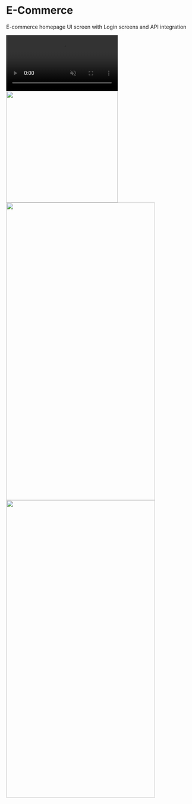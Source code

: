 # E-Commerce 

E-commerce homepage UI screen with Login screens and API integration



  
<video src="https://user-images.githubusercontent.com/22476073/162123159-d96f168a-21d9-4232-a265-7f9ffb7ae05a.mov" data-canonical-src="https://user-images.githubusercontent.com/22476073/162123159-d96f168a-21d9-4232-a265-7f9ffb7ae05a.mov"  muted="muted" controls="controls" style="max-height:640px;">

  </video>


<img src="https://user-images.githubusercontent.com/22476073/149291556-699440e8-9776-4864-a85d-ab6bb395e3be.png" width="300">
<img src="https://user-images.githubusercontent.com/22476073/149289625-31fda511-5a80-4b48-9bf6-e97f86154f82.png" width="400" height="800">
<img src="https://user-images.githubusercontent.com/22476073/149289635-c3af1737-f684-4927-8183-331ada76f255.png" width="400" height="800">
